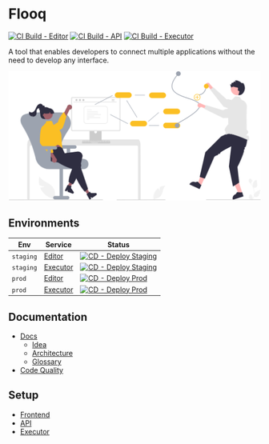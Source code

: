 # Flooq

[![CI Build - Editor](https://github.com/Agile-Waterfall-Inc/flooq/actions/workflows/ci.editor.yml/badge.svg)](https://github.com/Agile-Waterfall-Inc/flooq/actions/workflows/ci.editor.yml)
[![CI Build - API](https://github.com/Agile-Waterfall-Inc/flooq/actions/workflows/ci.api.yml/badge.svg)](https://github.com/Agile-Waterfall-Inc/flooq/actions/workflows/ci.api.yml)
[![CI Build - Executor](https://github.com/Agile-Waterfall-Inc/flooq/actions/workflows/ci.executor.yml/badge.svg)](https://github.com/Agile-Waterfall-Inc/flooq/actions/workflows/ci.executor.yml)

A tool that enables developers to connect multiple applications without the need to develop any interface.

![Title](./docs/assets/title-image.svg)

## Environments

|Env|Service|Status|
|-|-|-|
|`staging`|[Editor](https://flooq-editor-staging.k8s.init-lab.ch/)|[![CD - Deploy Staging](https://github.com/Agile-Waterfall-Inc/flooq/actions/workflows/cd.deploy.staging.yml/badge.svg)](https://github.com/Agile-Waterfall-Inc/flooq/actions/workflows/cd.deploy.staging.yml)|
|`staging`|[Executor](https://flooq-executor-staging.k8s.init-lab.ch/)|[![CD - Deploy Staging](https://github.com/Agile-Waterfall-Inc/flooq/actions/workflows/cd.deploy.staging.yml/badge.svg)](https://github.com/Agile-Waterfall-Inc/flooq/actions/workflows/cd.deploy.staging.yml)|
|`prod`|[Editor](https://flooq-editor-prod.k8s.init-lab.ch/)|[![CD - Deploy Prod](https://github.com/Agile-Waterfall-Inc/flooq/actions/workflows/cd.deploy.prod.yml/badge.svg)](https://github.com/Agile-Waterfall-Inc/flooq/actions/workflows/cd.deploy.prod.yml)|
|`prod`|[Executor](https://flooq-executor-prod.k8s.init-lab.ch/)|[![CD - Deploy Prod](https://github.com/Agile-Waterfall-Inc/flooq/actions/workflows/cd.deploy.prod.yml/badge.svg)](https://github.com/Agile-Waterfall-Inc/flooq/actions/workflows/cd.deploy.prod.yml)|

## Documentation

- [Docs](./docs/README.md)
  - [Idea](./docs/idea.md)
  - [Architecture](./docs/architecture.md)
  - [Glossary](./docs/glossary.md)
- [Code Quality](https://sonarcloud.io/organizations/agile-waterfall/projects)

## Setup

- [Frontend](./src/editor/README.md)
- [API](./src/api/README.md)
- [Executor](./src/executor/README.md)
